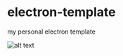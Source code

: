 # electron-template
my personal electron template

![alt text](https://travis-ci.com/Coderoversially/electron-boilerplate.svg?token=hJ9kTqdHEAjTCbxSzfoX&branch=master "Travis")